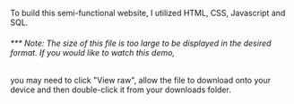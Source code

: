To build this semi-functional website, I utilized HTML, CSS, Javascript and SQL. 
###### *** Note: The size of this file is too large to be displayed in the desired format. If you would like to watch this demo,
you may need to click "View raw", allow the file to download onto your device and then double-click it from your
downloads folder.
